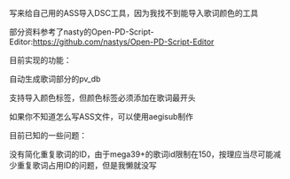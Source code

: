 写来给自己用的ASS导入DSC工具，因为我找不到能导入歌词颜色的工具

部分资料参考了nasty的Open-PD-Script-Editor:https://github.com/nastys/Open-PD-Script-Editor

目前实现的功能：

自动生成歌词部分的pv_db

支持导入颜色标签，但颜色标签必须添加在歌词最开头


如果你不知道怎么写ASS文件，可以使用aegisub制作

目前已知的一些问题：

没有简化重复歌词的ID，由于mega39+的歌词id限制在150，按理应当尽可能减少重复歌词占用ID的问题，但是我懒就没写

